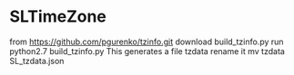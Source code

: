 # SLTimeZone
from https://github.com/pgurenko/tzinfo.git
download build_tzinfo.py
run
python2.7 build_tzinfo.py
This generates a file
tzdata
rename it
mv tzdata SL_tzdata.json
